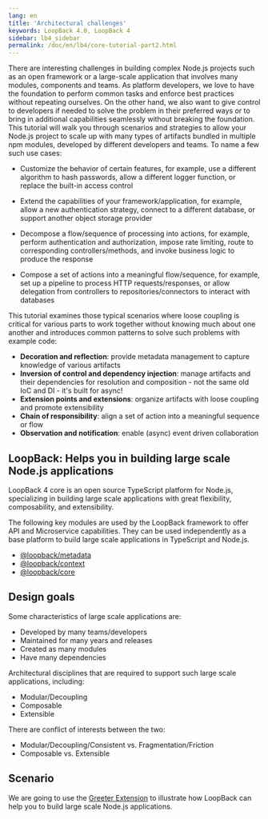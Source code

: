 ```yaml
---
lang: en
title: 'Architectural challenges'
keywords: LoopBack 4.0, LoopBack 4
sidebar: lb4_sidebar
permalink: /doc/en/lb4/core-tutorial-part2.html
---
```


There are interesting challenges in building complex Node.js projects such as an
open framework or a large-scale application that involves many modules,
components and teams. As platform developers, we love to have the foundation to
perform common tasks and enforce best practices without repeating ourselves. On
the other hand, we also want to give control to developers if needed to solve
the problem in their preferred ways or to bring in additional capabilities
seamlessly without breaking the foundation. This tutorial will walk you through
scenarios and strategies to allow your Node.js project to scale up with many
types of artifacts bundled in multiple npm modules, developed by different
developers and teams. To name a few such use cases:

- Customize the behavior of certain features, for example, use a different
  algorithm to hash passwords, allow a different logger function, or replace the
  built-in access control

- Extend the capabilities of your framework/application, for example, allow a
  new authentication strategy, connect to a different database, or support
  another object storage provider

- Decompose a flow/sequence of processing into actions, for example, perform
  authentication and authorization, impose rate limiting, route to corresponding
  controllers/methods, and invoke business logic to produce the response

- Compose a set of actions into a meaningful flow/sequence, for example, set up
  a pipeline to process HTTP requests/responses, or allow delegation from
  controllers to repositories/connectors to interact with databases

This tutorial examines those typical scenarios where loose coupling is critical
for various parts to work together without knowing much about one another and
introduces common patterns to solve such problems with example code:

- **Decoration and reflection**: provide metadata management to capture
  knowledge of various artifacts
- **Inversion of control and dependency injection**: manage artifacts and their
  dependencies for resolution and composition - not the same old IoC and DI -
  it's built for async!
- **Extension points and extensions**: organize artifacts with loose coupling
  and promote extensibility
- **Chain of responsibility**: align a set of action into a meaningful sequence
  or flow
- **Observation and notification**: enable (async) event driven collaboration

## LoopBack: Helps you in building large scale Node.js applications

LoopBack 4 core is an open source TypeScript platform for Node.js, specializing
in building large scale applications with great flexibility, composability, and
extensibility.

The following key modules are used by the LoopBack framework to offer API and
Microservice capabilities. They can be used independently as a base platform to
build large scale applications in TypeScript and Node.js.

- [@loopback/metadata](https://www.npmjs.com/package/@loopback/metadata)
- [@loopback/context](https://www.npmjs.com/package/@loopback/context)
- [@loopback/core](https://www.npmjs.com/package/@loopback/core)

## Design goals

Some characteristics of large scale applications are:

- Developed by many teams/developers
- Maintained for many years and releases
- Created as many modules
- Have many dependencies

Architectural disciplines that are required to support such large scale
applications, including:

- Modular/Decoupling
- Composable
- Extensible

There are conflict of interests between the two:

- Modular/Decoupling/Consistent vs. Fragmentation/Friction
- Composable vs. Extensible

## Scenario

We are going to use the
[Greeter Extension](https://github.com/strongloop/loopback-next/tree/master/examples/greeter-extension)
to illustrate how LoopBack can help you to build large scale Node.js
applications.
